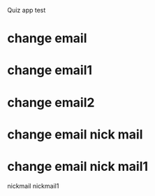 Quiz app
test
# change email
# change email1
# change email2
# change email nick mail
# change email nick mail1

nickmail
nickmail1